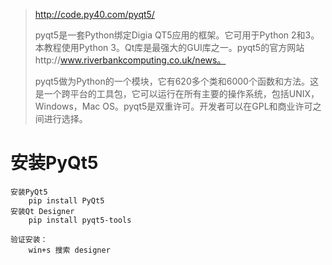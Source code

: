 > http://code.py40.com/pyqt5/
>
> pyqt5是一套Python绑定Digia QT5应用的框架。它可用于Python 2和3。本教程使用Python 3。Qt库是最强大的GUI库之一。pyqt5的官方网站http://www.riverbankcomputing.co.uk/news。
>
> pyqt5做为Python的一个模块，它有620多个类和6000个函数和方法。这是一个跨平台的工具包，它可以运行在所有主要的操作系统，包括UNIX，Windows，Mac OS。pyqt5是双重许可。开发者可以在GPL和商业许可之间进行选择。

# 安装PyQt5

```
安装PyQt5
	pip install PyQt5
安装Qt Designer
	pip install pyqt5-tools
	
验证安装：
	win+s 搜索 designer
```

